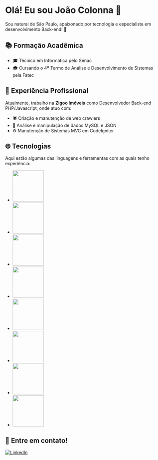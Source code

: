 # Olá! Eu sou João Colonna 👋

Sou natural de São Paulo, apaixonado por tecnologia e especialista em desenvolvimento Back-end! 🚀

## 📚 Formação Acadêmica

- 🎓 Técnico em Informática pelo Senac
- 🎓 Cursando o 4º Termo de Análise e Desenvolvimento de Sistemas pela Fatec

## 💼 Experiência Profissional

Atualmente, trabalho na **Zigoo Imóveis** como Desenvolvedor Back-end PHP/Javascript, onde atuo com:

- 🕷️ Criação e manutenção de web crawlers
- 💾 Análise e manipulação de dados MySQL e JSON
- ⚙️ Manutenção de Sistemas MVC em CodeIgniter

## 🌐 Tecnologias

Aqui estão algumas das linguagens e ferramentas com as quais tenho experiência:

- <img src="https://cdn.freebiesupply.com/logos/large/2x/php-1-logo-png-transparent.png" width="100">
- <img src="https://cdn.freebiesupply.com/logos/large/2x/html5-logo-png-transparent.png" width="100">
- <img src="https://cdn.freebiesupply.com/logos/large/2x/css3-logo-png-transparent.png" width="100">
- <img src="https://cdn.freebiesupply.com/logos/large/2x/logo-javascript-logo-png-transparent.png" width="100">
- <img src="https://seeklogo.com/images/C/c-sharp-c-logo-02F17714BA-seeklogo.com.png" width="100">
- <img src="https://upload.wikimedia.org/wikipedia/commons/thumb/c/c3/Python-logo-notext.svg/1869px-Python-logo-notext.svg.png" width="100">
- <img src="https://cdn.worldvectorlogo.com/logos/codeigniter.svg" width="100">
- <img src="https://upload.wikimedia.org/wikipedia/commons/thumb/d/d9/Node.js_logo.svg/2560px-Node.js_logo.svg.png" width="100">


## 📱 Entre em contato!

[![LinkedIn](https://img.shields.io/badge/LinkedIn-%230077B5.svg?&style=for-the-badge&logo=LinkedIn&logoColor=white)](https://www.linkedin.com/in/joao-colonna/)
